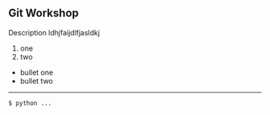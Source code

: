 ## Git Workshop

Description ldhjfaijdlfjasldkj

1. one
2. two

* bullet one
* bullet two

----

```bash
$ python ...
```
